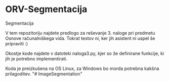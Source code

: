 # ORV-Segmentacija
Segmentacija

V tem repozitoriju najdete predlogo za reševanje 3. naloge pri predmetu Osnove računalniškega vida. Tokrat testov ni, ker jih asistent ni uspel še pripraviti :)

Okostje kode najdete v datoteki naloga3.py, kjer so že definirane funkcije, ki jih je potrebno implementirati. 

Koda je preizkušena na OS Linux, za Windows bo morda potrebna kakšna prilagoditev.
"# ImageSegmentation" 
